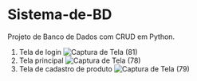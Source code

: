 # Sistema-de-BD
Projeto de Banco de Dados com CRUD em Python.

1. Tela de login
![Captura de Tela (81)](https://github.com/JoaoPedro369/Sistema-de-BD/assets/133379086/d8bf5d2a-9930-4514-bd1d-091cab267157)
2. Tela principal
![Captura de Tela (78)](https://github.com/JoaoPedro369/Sistema-de-BD/assets/133379086/062e6c39-1008-4321-af85-23ebeb7dea28)
3. Tela de cadastro de produto
![Captura de Tela (79)](https://github.com/JoaoPedro369/Sistema-de-BD/assets/133379086/f32d21f2-2037-4db7-99b7-8656b4d48566)
